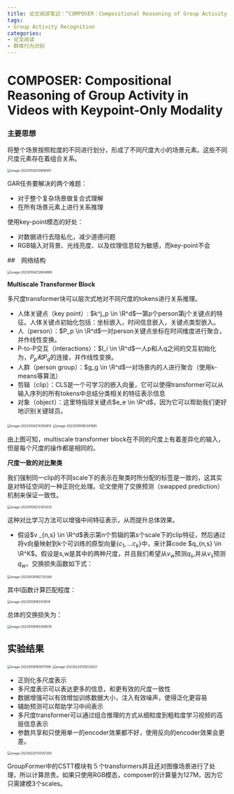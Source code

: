 ```yaml
---
title: 论文阅读笔记：“COMPOSER：Compositional Reasoning of Group Activity in Videos with Keypoint-Only Modality”
tags: 
- Group Activity Recognition
categories:
- 论文阅读
- 群体行为识别
---
```


# COMPOSER: Compositional Reasoning of Group Activity in Videos with Keypoint-Only Modality

### 主要思想

将整个场景按照粒度的不同进行划分，形成了不同尺度大小的场景元素。这些不同尺度元素存在着组合关系。

<img src="https://raw.githubusercontent.com/coelien/image-hosting/master/img/202301042108663.png" alt="image-20230104210808551" style="zoom:50%;" />

GAR任务要解决的两个难题：

- 对于整个复杂场景做复合式理解
- 在所有场景元素上进行关系推理

使用key-point模态的好处：

- 对数据进行去隐私化，减少道德问题
- RGB输入对背景、光线亮度、以及纹理信息较为敏感，而key-point不会

##　网络结构

<img src="https://raw.githubusercontent.com/coelien/image-hosting/master/img/202301042126928.png" alt="image-20230104212604869" style="zoom:50%;" />

**Multiscale Transformer Block**

多尺度transformer块可以层次式地对不同尺度的tokens进行关系推理。

- 人体关键点（key point）: $k^j_p \in \R^d$—第p个person第j个关键点的特征。人体关键点初始化包括：坐标嵌入，时间信息嵌入，关键点类型嵌入。
- 人（person）：$P_p \in \R^d$—对person关键点坐标在时间维度进行聚合，并作线性变换。
- P-to-P交互（interactions）：$I_i \in \R^d$—人p和人q之间的交互初始化为，$P_p 和 P_q$的连接，并作线性变换。
- 人群（person group）：$g_g \in \R^d$—对场景内的人进行聚合（使用k-means等算法）
- 剪辑（clip）：CLS是一个可学习的嵌入向量，它可以使得transformer可以从输入序列的所有tokens中总结分类相关的特征表示信息
- 对象（object）：这里特指球关键点$e_e \in \R^d$，因为它可以帮助我们更好地识别关键球员。

<img src="https://raw.githubusercontent.com/coelien/image-hosting/master/img/202301042143880.png" alt="image-20230104214350814" style="zoom:50%;" />

<img src="https://raw.githubusercontent.com/coelien/image-hosting/master/img/202301091803030.png" alt="image-20230109180341985" style="zoom:50%;" />

由上图可知，multiscale transformer block在不同的尺度上有着差异化的输入，但是每个尺度的操作都是相同的。

**尺度一致的对比聚类**

我们强制同一clip的不同scale下的表示在聚类时所分配的标签是一致的，这其实是对特征空间的一种正则化处理。论文使用了交换预测（swapped prediction）机制来保证一致性。

<img src="https://raw.githubusercontent.com/coelien/image-hosting/master/img/202301042123170.png" alt="image-20230104212303032" style="zoom:50%;" />

这种对比学习方法可以增强中间特征表示，从而提升总体效果。

- 假设$v _{n,s} \in \R^d$表示第n个剪辑的第s个scale下的clip特征，然后通过将v向量映射到k个可训练的原型向量$\{c_1,...c_k\}$中，来计算code $q_{n,s} \in \R^K$。假设是s,w是其中的两种尺度，并且我们希望从$v_w$预测$q_s$,并从$v_s$预测$q_w$，交换损失函数如下式：

<img src="https://raw.githubusercontent.com/coelien/image-hosting/master/img/202301091827374.png" alt="image-20230109182735349" style="zoom:50%;" />

其中l函数计算匹配程度：

<img src="https://raw.githubusercontent.com/coelien/image-hosting/master/img/202301091831701.png" alt="image-20230109183101676" style="zoom:50%;" />

总体的交换损失为：

<img src="https://raw.githubusercontent.com/coelien/image-hosting/master/img/202301091833620.png" alt="image-20230109183309578" style="zoom:50%;" />

## 实验结果

<img src="https://raw.githubusercontent.com/coelien/image-hosting/master/img/202301091836104.png" alt="image-20230109183617056" style="zoom:50%;" />

<img src="https://raw.githubusercontent.com/coelien/image-hosting/master/img/202302201250122.png" alt="image-20230220125033021" style="zoom:50%;" />

- 正则化多尺度表示
- 多尺度表示可以表达更多的信息，和更有效的尺度一致性
- 数据增强可以有效增加训练数据大小，注入有效噪声，使得泛化更容易
- 辅助预测可以帮助学习中间表示
- 多尺度transformer可以通过组合推理的方式从细粒度到粗粒度学习视频的高层信息表示
- 参数共享和只使用单一的encoder效果都不好，使用反向的encoder效果会更差。

<img src="https://raw.githubusercontent.com/coelien/image-hosting/master/img/202302201301327.png" alt="image-20230220130147293" style="zoom:50%;" />

GroupFormer中的CSTT模块有５个transformers并且还对图像场景进行了处理，所以计算昂贵。如果只使用RGB模态，composer的计算量为127M，因为它只需建模3个scales。
